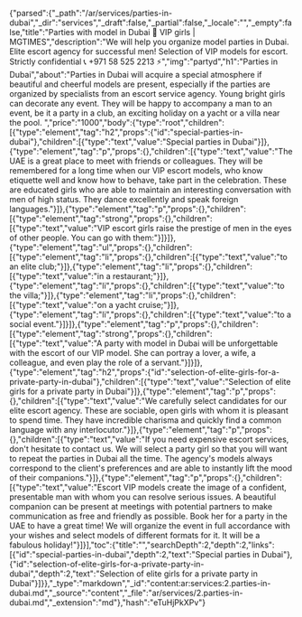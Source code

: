 {"parsed":{"_path":"/ar/services/parties-in-dubai","_dir":"services","_draft":false,"_partial":false,"_locale":"","_empty":false,"title":"Parties with model in Dubai 🖤 VIP girls | MGTIMES","description":"We will help you organize model parties in Dubai. Elite escort agency for successful men! Selection of VIP models for escort. Strictly confidential 📞 +971 58 525 2213 ⚡","img":"partyd","h1":"Parties in Dubai","about":"Parties in Dubai will acquire a special atmosphere if beautiful and cheerful models are present, especially if the parties are organized by specialists from an escort service agency. Young bright girls can decorate any event. They will be happy to accompany a man to an event, be it a party in a club, an exciting holiday on a yacht or a villa near the pool. ","price":"1000","body":{"type":"root","children":[{"type":"element","tag":"h2","props":{"id":"special-parties-in-dubai"},"children":[{"type":"text","value":"Special parties in Dubai"}]},{"type":"element","tag":"p","props":{},"children":[{"type":"text","value":"The UAE is a great place to meet with friends or colleagues. They will be remembered for a long time when our VIP escort models, who know etiquette well and know how to behave, take part in the celebration. These are educated girls who are able to maintain an interesting conversation with men of high status. They dance excellently and speak foreign languages."}]},{"type":"element","tag":"p","props":{},"children":[{"type":"element","tag":"strong","props":{},"children":[{"type":"text","value":"VIP escort girls raise the prestige of men in the eyes of other people. You can go with them:"}]}]},{"type":"element","tag":"ul","props":{},"children":[{"type":"element","tag":"li","props":{},"children":[{"type":"text","value":"to an elite club;"}]},{"type":"element","tag":"li","props":{},"children":[{"type":"text","value":"in a restaurant;"}]},{"type":"element","tag":"li","props":{},"children":[{"type":"text","value":"to the villa;"}]},{"type":"element","tag":"li","props":{},"children":[{"type":"text","value":"on a yacht cruise;"}]},{"type":"element","tag":"li","props":{},"children":[{"type":"text","value":"to a social event."}]}]},{"type":"element","tag":"p","props":{},"children":[{"type":"element","tag":"strong","props":{},"children":[{"type":"text","value":"A party with model in Dubai will be unforgettable with the escort of our VIP model. She can portray a lover, a wife, a colleague, and even play the role of a servant."}]}]},{"type":"element","tag":"h2","props":{"id":"selection-of-elite-girls-for-a-private-party-in-dubai"},"children":[{"type":"text","value":"Selection of elite girls for a private party in Dubai"}]},{"type":"element","tag":"p","props":{},"children":[{"type":"text","value":"We carefully select candidates for our elite escort agency. These are sociable, open girls with whom it is pleasant to spend time. They have incredible charisma and quickly find a common language with any interlocutor."}]},{"type":"element","tag":"p","props":{},"children":[{"type":"text","value":"If you need expensive escort services, don't hesitate to contact us. We will select a party girl so that you will want to repeat the parties in Dubai all the time. The agency's models always correspond to the client's preferences and are able to instantly lift the mood of their companions."}]},{"type":"element","tag":"p","props":{},"children":[{"type":"text","value":"Escort VIP models create the image of a confident, presentable man with whom you can resolve serious issues. A beautiful companion can be present at meetings with potential partners to make communication as free and friendly as possible. Book her for a party in the UAE to have a great time! We will organize the event in full accordance with your wishes and select models of different formats for it. It will be a fabulous holiday!"}]}],"toc":{"title":"","searchDepth":2,"depth":2,"links":[{"id":"special-parties-in-dubai","depth":2,"text":"Special parties in Dubai"},{"id":"selection-of-elite-girls-for-a-private-party-in-dubai","depth":2,"text":"Selection of elite girls for a private party in Dubai"}]}},"_type":"markdown","_id":"content:ar:services:2.parties-in-dubai.md","_source":"content","_file":"ar/services/2.parties-in-dubai.md","_extension":"md"},"hash":"eTuHjPkXPv"}